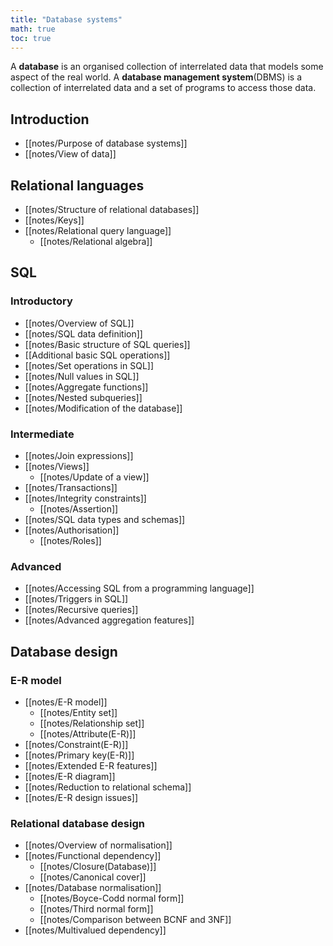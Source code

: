 ```yaml
---
title: "Database systems"
math: true
toc: true
---
```


A **database** is an organised collection of interrelated data that models some aspect of the real world.
A **database management system**(DBMS) is a collection of interrelated data and a set of programs to access those data.

## Introduction
- [[notes/Purpose of database systems]]
- [[notes/View of data]]

## Relational languages
- [[notes/Structure of relational databases]]
- [[notes/Keys]]
- [[notes/Relational query language]]
  - [[notes/Relational algebra]]
## SQL
### Introductory
- [[notes/Overview of SQL]]
- [[notes/SQL data definition]]
- [[notes/Basic structure of SQL queries]]
- [[Additional basic SQL operations]]
- [[notes/Set operations in SQL]]
- [[notes/Null values in SQL]]
- [[notes/Aggregate functions]]
- [[notes/Nested subqueries]]
- [[notes/Modification of the database]]

### Intermediate
- [[notes/Join expressions]]
- [[notes/Views]]
  - [[notes/Update of a view]]
- [[notes/Transactions]]
- [[notes/Integrity constraints]]
  - [[notes/Assertion]]
- [[notes/SQL data types and schemas]]
- [[notes/Authorisation]]
  - [[notes/Roles]]

### Advanced
- [[notes/Accessing SQL from a programming language]]
- [[notes/Triggers in SQL]]
- [[notes/Recursive queries]]
- [[notes/Advanced aggregation features]]

## Database design
### E-R model
- [[notes/E-R model]]
  - [[notes/Entity set]]
  - [[notes/Relationship set]]
  - [[notes/Attribute(E-R)]]
- [[notes/Constraint(E-R)]]
- [[notes/Primary key(E-R)]]
- [[notes/Extended E-R features]]
- [[notes/E-R diagram]]
- [[notes/Reduction to relational schema]]
- [[notes/E-R design issues]]

### Relational database design
- [[notes/Overview of normalisation]]
- [[notes/Functional dependency]]
  - [[notes/Closure(Database)]]
  - [[notes/Canonical cover]]
- [[notes/Database normalisation]]
  - [[notes/Boyce-Codd normal form]]
  - [[notes/Third normal form]]
  - [[notes/Comparison between BCNF and 3NF]]
- [[notes/Multivalued dependency]]